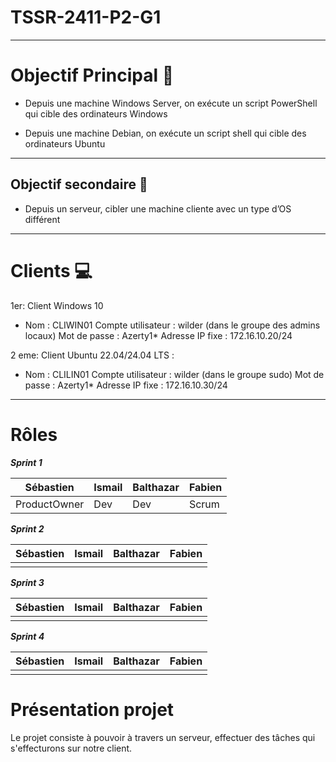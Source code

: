 # TSSR-2411-P2-G1
---
# Objectif Principal  🥅

-  Depuis une machine Windows Server, on exécute un script PowerShell qui cible des ordinateurs Windows

-  Depuis une machine Debian, on exécute un script shell qui cible des ordinateurs Ubuntu


---
## Objectif secondaire  🎯

-  Depuis un serveur, cibler une machine cliente avec un type d’OS différent

---
# Clients 💻

1er: Client Windows 10
-  Nom : CLIWIN01
   Compte utilisateur : wilder (dans le groupe des admins locaux)
   Mot de passe : Azerty1*
   Adresse IP fixe : 172.16.10.20/24

2 eme: Client Ubuntu 22.04/24.04 LTS :
 -  Nom : CLILIN01
    Compte utilisateur : wilder (dans le groupe sudo)
    Mot de passe : Azerty1*
    Adresse IP fixe : 172.16.10.30/24
 
---
 # Rôles 
 ***_Sprint 1_***

 |  Sébastien  |  Ismail  |  Balthazar  |  Fabien  |
 | ----------- | -------- | ----------- | -------- |
 | ProductOwner|   Dev    |    Dev      | Scrum    |

  ***_Sprint 2_***

  | Sébastien  |  Ismail  |  Balthazar  |  Fabien  |
  | ---------  | -------  | ----------  | -------  |
  |            |          |             |          | 

  ***_Sprint 3_***
  
  | Sébastien  |  Ismail  |  Balthazar  |  Fabien  |
  | ---------  | -------  | ----------  | -------  |
  |            |          |             |          |

  ***_Sprint 4_***

  | Sébastien  |  Ismail  |  Balthazar  |  Fabien  |
  | ---------  | -------  | ----------  | -------  |
  |            |          |             |          |

  # Présentation projet
Le projet consiste à pouvoir à travers un serveur, effectuer des tâches qui s'effecturons sur notre client.

  
  
